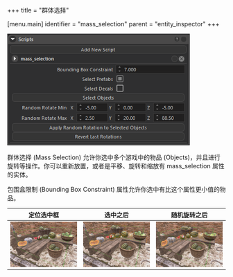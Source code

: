 +++
title = "群体选择" 

[menu.main]
identifier = "mass_selection"
parent = "entity_inspector"
+++

![](/img/inspectors/entity_inspector/mass_selection/script.png)

群体选择 (Mass Selection) 允许你选中多个游戏中的物品 (Objects)，并且进行旋转等操作。你可以重新放置，或者是平移、旋转和缩放有 mass_selection 属性的实体。

包围盒限制 (Bounding Box Constraint) 属性允许你选中有比这个属性更小值的物品。

定位选中框 | 选中之后 | 随机旋转之后
---- | ---- | ----
![](/img/inspectors/entity_inspector/mass_selection/before_selection.png) | ![](/img/inspectors/entity_inspector/mass_selection/after_selection.png) | ![](/img/inspectors/entity_inspector/mass_selection/rotated.png)